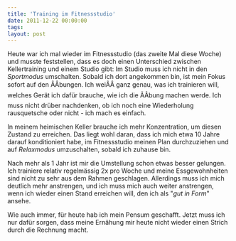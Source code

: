 ```yaml
---
title: 'Training im Fitnessstudio'
date: 2011-12-22 00:00:00 
tags: 
layout: post
---
```

Heute war ich mal wieder im Fitnessstudio (das zweite Mal diese Woche)
und musste feststellen, dass es doch einen Unterschied zwischen
Kellertraining und einem Studio gibt: Im Studio muss ich nicht in den
*Sportmodus* umschalten. Sobald ich dort angekommen bin, ist mein Fokus
sofort auf den ÃÂbungen. Ich weiÃÂ ganz genau, was ich trainieren will,
welches Gerät ich dafür brauche, wie ich die ÃÂbung machen werde. Ich
muss nicht drüber nachdenken, ob ich noch eine Wiederholung rausquetsche
oder nicht - ich mach es einfach.

In meinem heimischen Keller brauche ich mehr Konzentration, um diesen
Zustand zu erreichen. Das liegt wohl daran, dass ich mich etwa 10 Jahre
darauf konditioniert habe, im Fitnessstudio meinen Plan durchzuziehen
und auf *Relaxmodus* umzuschalten, sobald ich zuhause bin.

Nach mehr als 1 Jahr ist mir die Umstellung schon etwas besser gelungen.
Ich trainiere relativ regelmässig 2x pro Woche und meine Essgewohnheiten
sind nicht zu sehr aus dem Rahmen geschlagen. Allerdings muss ich mich
deutlich mehr anstrengen, und ich muss mich auch weiter anstrengen, wenn
ich wieder einen Stand erreichen will, den ich als "*gut in Form*"
ansehe.

Wie auch immer, für heute hab ich mein Pensum geschafft. Jetzt muss ich
nur dafür sorgen, dass meine Ernähung mir heute nicht wieder einen
Strich durch die Rechnung macht.
